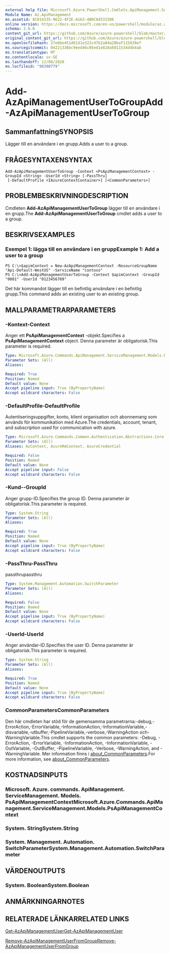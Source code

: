 ```yaml
---
external help file: Microsoft.Azure.PowerShell.Cmdlets.ApiManagement.ServiceManagement.dll-Help.xml
Module Name: Az.ApiManagement
ms.assetid: 8C014335-9622-4F2E-A163-4B0C84531506
online version: https://docs.microsoft.com/en-us/powershell/module/az.apimanagement/add-azapimanagementusertogroup
schema: 2.0.0
content_git_url: https://github.com/Azure/azure-powershell/blob/master/src/ApiManagement/ApiManagement/help/Add-AzApiManagementUserToGroup.md
original_content_git_url: https://github.com/Azure/azure-powershell/blob/master/src/ApiManagement/ApiManagement/help/Add-AzApiManagementUserToGroup.md
ms.openlocfilehash: 27e6be451d6141e322c47b2a84a28baf115839ef
ms.sourcegitcommit: 04221336bc9eed46c05ed1e828a6811534d4b4ab
ms.translationtype: MT
ms.contentlocale: sv-SE
ms.lasthandoff: 12/08/2020
ms.locfileid: "98398779"
---
```

# <span data-ttu-id="9db06-101">Add-AzApiManagementUserToGroup</span><span class="sxs-lookup"><span data-stu-id="9db06-101">Add-AzApiManagementUserToGroup</span></span>

## <span data-ttu-id="9db06-102">Sammanfattning</span><span class="sxs-lookup"><span data-stu-id="9db06-102">SYNOPSIS</span></span>
<span data-ttu-id="9db06-103">Lägger till en användare i en grupp.</span><span class="sxs-lookup"><span data-stu-id="9db06-103">Adds a user to a group.</span></span>

## <span data-ttu-id="9db06-104">FRÅGESYNTAXEN</span><span class="sxs-lookup"><span data-stu-id="9db06-104">SYNTAX</span></span>

```
Add-AzApiManagementUserToGroup -Context <PsApiManagementContext> -GroupId <String> -UserId <String> [-PassThru]
 [-DefaultProfile <IAzureContextContainer>] [<CommonParameters>]
```

## <span data-ttu-id="9db06-105">PROBLEMBESKRIVNING</span><span class="sxs-lookup"><span data-stu-id="9db06-105">DESCRIPTION</span></span>
<span data-ttu-id="9db06-106">Cmdleten **Add-AzApiManagementUserToGroup** lägger till en användare i en grupp.</span><span class="sxs-lookup"><span data-stu-id="9db06-106">The **Add-AzApiManagementUserToGroup** cmdlet adds a user to a group.</span></span>

## <span data-ttu-id="9db06-107">BESKRIVS</span><span class="sxs-lookup"><span data-stu-id="9db06-107">EXAMPLES</span></span>

### <span data-ttu-id="9db06-108">Exempel 1: lägga till en användare i en grupp</span><span class="sxs-lookup"><span data-stu-id="9db06-108">Example 1: Add a user to a group</span></span>
```
PS C:\>$apimContext = New-AzApiManagementContext -ResourceGroupName "Api-Default-WestUS" -ServiceName "contoso"
PS C:\>Add-AzApiManagementUserToGroup -Context $apimContext -GroupId "0001" -UserId "0123456789"
```

<span data-ttu-id="9db06-109">Det här kommandot lägger till en befintlig användare i en befintlig grupp.</span><span class="sxs-lookup"><span data-stu-id="9db06-109">This command adds an existing user to an existing group.</span></span>

## <span data-ttu-id="9db06-110">MALLPARAMETRAR</span><span class="sxs-lookup"><span data-stu-id="9db06-110">PARAMETERS</span></span>

### <span data-ttu-id="9db06-111">-Kontext</span><span class="sxs-lookup"><span data-stu-id="9db06-111">-Context</span></span>
<span data-ttu-id="9db06-112">Anger ett **PsApiManagementContext** -objekt.</span><span class="sxs-lookup"><span data-stu-id="9db06-112">Specifies a **PsApiManagementContext** object.</span></span>
<span data-ttu-id="9db06-113">Denna parameter är obligatorisk.</span><span class="sxs-lookup"><span data-stu-id="9db06-113">This parameter is required.</span></span>

```yaml
Type: Microsoft.Azure.Commands.ApiManagement.ServiceManagement.Models.PsApiManagementContext
Parameter Sets: (All)
Aliases:

Required: True
Position: Named
Default value: None
Accept pipeline input: True (ByPropertyName)
Accept wildcard characters: False
```

### <span data-ttu-id="9db06-114">-DefaultProfile</span><span class="sxs-lookup"><span data-stu-id="9db06-114">-DefaultProfile</span></span>
<span data-ttu-id="9db06-115">Autentiseringsuppgifter, konto, klient organisation och abonnemang som används för kommunikation med Azure.</span><span class="sxs-lookup"><span data-stu-id="9db06-115">The credentials, account, tenant, and subscription used for communication with azure.</span></span>

```yaml
Type: Microsoft.Azure.Commands.Common.Authentication.Abstractions.Core.IAzureContextContainer
Parameter Sets: (All)
Aliases: AzContext, AzureRmContext, AzureCredential

Required: False
Position: Named
Default value: None
Accept pipeline input: False
Accept wildcard characters: False
```

### <span data-ttu-id="9db06-116">-Kund-</span><span class="sxs-lookup"><span data-stu-id="9db06-116">-GroupId</span></span>
<span data-ttu-id="9db06-117">Anger grupp-ID.</span><span class="sxs-lookup"><span data-stu-id="9db06-117">Specifies the group ID.</span></span>
<span data-ttu-id="9db06-118">Denna parameter är obligatorisk.</span><span class="sxs-lookup"><span data-stu-id="9db06-118">This parameter is required.</span></span>

```yaml
Type: System.String
Parameter Sets: (All)
Aliases:

Required: True
Position: Named
Default value: None
Accept pipeline input: True (ByPropertyName)
Accept wildcard characters: False
```

### <span data-ttu-id="9db06-119">-PassThru</span><span class="sxs-lookup"><span data-stu-id="9db06-119">-PassThru</span></span>
<span data-ttu-id="9db06-120">passthru</span><span class="sxs-lookup"><span data-stu-id="9db06-120">passthru</span></span>

```yaml
Type: System.Management.Automation.SwitchParameter
Parameter Sets: (All)
Aliases:

Required: False
Position: Named
Default value: None
Accept pipeline input: True (ByPropertyName)
Accept wildcard characters: False
```

### <span data-ttu-id="9db06-121">-UserId</span><span class="sxs-lookup"><span data-stu-id="9db06-121">-UserId</span></span>
<span data-ttu-id="9db06-122">Anger användar-ID.</span><span class="sxs-lookup"><span data-stu-id="9db06-122">Specifies the user ID.</span></span>
<span data-ttu-id="9db06-123">Denna parameter är obligatorisk.</span><span class="sxs-lookup"><span data-stu-id="9db06-123">This parameter is required.</span></span>

```yaml
Type: System.String
Parameter Sets: (All)
Aliases:

Required: True
Position: Named
Default value: None
Accept pipeline input: True (ByPropertyName)
Accept wildcard characters: False
```

### <span data-ttu-id="9db06-124">CommonParameters</span><span class="sxs-lookup"><span data-stu-id="9db06-124">CommonParameters</span></span>
<span data-ttu-id="9db06-125">Den här cmdleten har stöd för de gemensamma parametrarna:-debug,-ErrorAction,-ErrorVariable,-InformationAction,-InformationVariable,-disvariable,-utbuffer,-PipelineVariable,-verbose,-WarningAction och-WarningVariable.</span><span class="sxs-lookup"><span data-stu-id="9db06-125">This cmdlet supports the common parameters: -Debug, -ErrorAction, -ErrorVariable, -InformationAction, -InformationVariable, -OutVariable, -OutBuffer, -PipelineVariable, -Verbose, -WarningAction, and -WarningVariable.</span></span> <span data-ttu-id="9db06-126">Mer information finns i [about_CommonParameters](http://go.microsoft.com/fwlink/?LinkID=113216).</span><span class="sxs-lookup"><span data-stu-id="9db06-126">For more information, see [about_CommonParameters](http://go.microsoft.com/fwlink/?LinkID=113216).</span></span>

## <span data-ttu-id="9db06-127">KOSTNADS</span><span class="sxs-lookup"><span data-stu-id="9db06-127">INPUTS</span></span>

### <span data-ttu-id="9db06-128">Microsoft. Azure. commands. ApiManagement. ServiceManagement. Models. PsApiManagementContext</span><span class="sxs-lookup"><span data-stu-id="9db06-128">Microsoft.Azure.Commands.ApiManagement.ServiceManagement.Models.PsApiManagementContext</span></span>

### <span data-ttu-id="9db06-129">System. String</span><span class="sxs-lookup"><span data-stu-id="9db06-129">System.String</span></span>

### <span data-ttu-id="9db06-130">System. Management. Automation. SwitchParameter</span><span class="sxs-lookup"><span data-stu-id="9db06-130">System.Management.Automation.SwitchParameter</span></span>

## <span data-ttu-id="9db06-131">VÄRDEN</span><span class="sxs-lookup"><span data-stu-id="9db06-131">OUTPUTS</span></span>

### <span data-ttu-id="9db06-132">System. Boolean</span><span class="sxs-lookup"><span data-stu-id="9db06-132">System.Boolean</span></span>

## <span data-ttu-id="9db06-133">ANMÄRKNINGAR</span><span class="sxs-lookup"><span data-stu-id="9db06-133">NOTES</span></span>

## <span data-ttu-id="9db06-134">RELATERADE LÄNKAR</span><span class="sxs-lookup"><span data-stu-id="9db06-134">RELATED LINKS</span></span>

[<span data-ttu-id="9db06-135">Get-AzApiManagementUser</span><span class="sxs-lookup"><span data-stu-id="9db06-135">Get-AzApiManagementUser</span></span>](./Get-AzApiManagementUser.md)

[<span data-ttu-id="9db06-136">Remove-AzApiManagementUserFromGroup</span><span class="sxs-lookup"><span data-stu-id="9db06-136">Remove-AzApiManagementUserFromGroup</span></span>](./Remove-AzApiManagementUserFromGroup.md)


